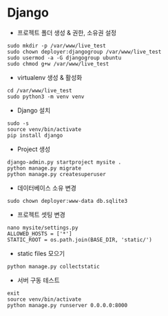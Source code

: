 # Django

- 프로젝트 폴더 생성 & 권한, 소유권 설정

```commandline
sudo mkdir -p /var/www/live_test
sudo chown deployer:djangogroup /var/www/live_test
sudo usermod -a -G djangogroup ubuntu
sudo chmod g+w /var/www/live_test
```

- virtualenv 생성 & 활성화

```commandline
cd /var/www/live_test
sudo python3 -m venv venv
```

- Django 설치

```commandline
sudo -s
source venv/bin/activate
pip install django
```

- Project 생성

```command
django-admin.py startproject mysite .
python manage.py migrate
python manage.py createsuperuser
```

- 데이터베이스 소유 변경

```commandline
sudo chown deployer:www-data db.sqlite3
```

- 프로젝트 셋팅 변경

```commandline
nano mysite/settings.py
ALLOWED_HOSTS = ['*']
STATIC_ROOT = os.path.join(BASE_DIR, 'static/')
```

- static files 모으기

```commandline
python manage.py collectstatic
```

- 서버 구동 테스트

```commandline
exit
source venv/bin/activate
python manage.py runserver 0.0.0.0:8000
```